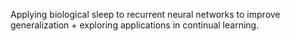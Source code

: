 Applying biological sleep to recurrent neural networks to improve generalization + exploring applications in continual learning.
